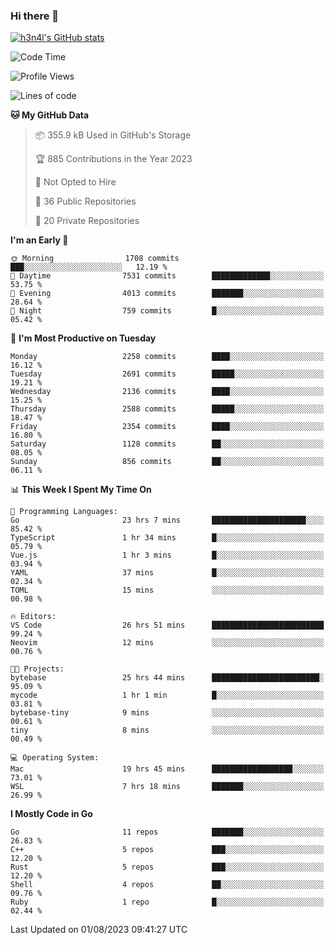 ### Hi there 👋

[![h3n4l's GitHub stats](https://github-readme-stats.vercel.app/api?username=h3n4l&count_private=true&show_icons=true&theme=radical)](https://github.com/h3n4l/github-readme-stats)

<!--START_SECTION:waka-->
![Code Time](http://img.shields.io/badge/Code%20Time-1%2C460%20hrs%2019%20mins-blue)

![Profile Views](http://img.shields.io/badge/Profile%20Views-2-blue)

![Lines of code](https://img.shields.io/badge/From%20Hello%20World%20I%27ve%20Written-3.6%20million%20lines%20of%20code-blue)

**🐱 My GitHub Data** 

> 📦 355.9 kB Used in GitHub's Storage 
 > 
> 🏆 885 Contributions in the Year 2023
 > 
> 🚫 Not Opted to Hire
 > 
> 📜 36 Public Repositories 
 > 
> 🔑 20 Private Repositories 
 > 
**I'm an Early 🐤** 

```text
🌞 Morning                1708 commits        ███░░░░░░░░░░░░░░░░░░░░░░   12.19 % 
🌆 Daytime                7531 commits        █████████████░░░░░░░░░░░░   53.75 % 
🌃 Evening                4013 commits        ███████░░░░░░░░░░░░░░░░░░   28.64 % 
🌙 Night                  759 commits         █░░░░░░░░░░░░░░░░░░░░░░░░   05.42 % 
```
📅 **I'm Most Productive on Tuesday** 

```text
Monday                   2258 commits        ████░░░░░░░░░░░░░░░░░░░░░   16.12 % 
Tuesday                  2691 commits        █████░░░░░░░░░░░░░░░░░░░░   19.21 % 
Wednesday                2136 commits        ████░░░░░░░░░░░░░░░░░░░░░   15.25 % 
Thursday                 2588 commits        █████░░░░░░░░░░░░░░░░░░░░   18.47 % 
Friday                   2354 commits        ████░░░░░░░░░░░░░░░░░░░░░   16.80 % 
Saturday                 1128 commits        ██░░░░░░░░░░░░░░░░░░░░░░░   08.05 % 
Sunday                   856 commits         ██░░░░░░░░░░░░░░░░░░░░░░░   06.11 % 
```


📊 **This Week I Spent My Time On** 

```text
💬 Programming Languages: 
Go                       23 hrs 7 mins       █████████████████████░░░░   85.42 % 
TypeScript               1 hr 34 mins        █░░░░░░░░░░░░░░░░░░░░░░░░   05.79 % 
Vue.js                   1 hr 3 mins         █░░░░░░░░░░░░░░░░░░░░░░░░   03.94 % 
YAML                     37 mins             █░░░░░░░░░░░░░░░░░░░░░░░░   02.34 % 
TOML                     15 mins             ░░░░░░░░░░░░░░░░░░░░░░░░░   00.98 % 

🔥 Editors: 
VS Code                  26 hrs 51 mins      █████████████████████████   99.24 % 
Neovim                   12 mins             ░░░░░░░░░░░░░░░░░░░░░░░░░   00.76 % 

🐱‍💻 Projects: 
bytebase                 25 hrs 44 mins      ████████████████████████░   95.09 % 
mycode                   1 hr 1 min          █░░░░░░░░░░░░░░░░░░░░░░░░   03.81 % 
bytebase-tiny            9 mins              ░░░░░░░░░░░░░░░░░░░░░░░░░   00.61 % 
tiny                     8 mins              ░░░░░░░░░░░░░░░░░░░░░░░░░   00.49 % 

💻 Operating System: 
Mac                      19 hrs 45 mins      ██████████████████░░░░░░░   73.01 % 
WSL                      7 hrs 18 mins       ███████░░░░░░░░░░░░░░░░░░   26.99 % 
```

**I Mostly Code in Go** 

```text
Go                       11 repos            ███████░░░░░░░░░░░░░░░░░░   26.83 % 
C++                      5 repos             ███░░░░░░░░░░░░░░░░░░░░░░   12.20 % 
Rust                     5 repos             ███░░░░░░░░░░░░░░░░░░░░░░   12.20 % 
Shell                    4 repos             ██░░░░░░░░░░░░░░░░░░░░░░░   09.76 % 
Ruby                     1 repo              █░░░░░░░░░░░░░░░░░░░░░░░░   02.44 % 
```




 Last Updated on 01/08/2023 09:41:27 UTC
<!--END_SECTION:waka-->

